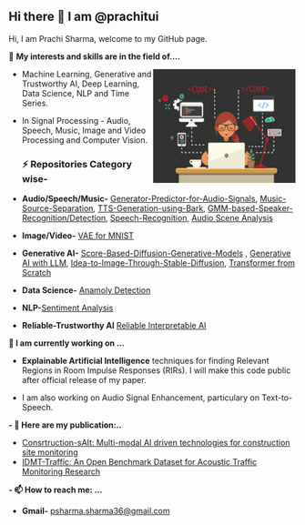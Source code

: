 ## Hi there 👋 I am @prachitui
Hi, I am Prachi Sharma, welcome to my GitHub page.

👀 **My interests and skills are in the field of....**


<img align="right" width="250" height="200" src="https://github.com/prachitui/prachitui/blob/main/code.jpeg"> 

*  Machine Learning, Generative and Trustworthy AI, Deep Learning, Data Science, NLP and Time Series.

* In Signal Processing - Audio, Speech, Music, Image and Video Processing and Computer Vision.
  ### ⚡ Repositories Category wise-
 - **Audio/Speech/Music-** [Generator-Predictor-for-Audio-Signals](https://github.com/prachitui/Generator-Predictor-for-Audio-Signals-using-CNN),  [Music-Source-Separation](https://github.com/prachitui/Music_Source_Separation),  [TTS-Generation-using-Bark](https://github.com/prachitui/Text-to-Speech-Generation-using-Bark), [GMM-based-Speaker-Recognition/Detection](https://github.com/prachitui/GMM-based-Speaker-Recognition), [Speech-Recognition](https://github.com/prachitui/Speech-Recognition), [Audio Scene Analysis](https://github.com/prachitui/Audio-Scene-Analysis-UrbanSound8k)

 - **Image/Video-** [VAE for MNIST](https://github.com/prachitui/VAE-for-Modified-National-Institute-of-Standards-and-Technology-database-MNIST-)
 - **Generative AI-**  [Score-Based-Diffusion-Generative-Models](https://github.com/prachitui/Score-Based-Diffusion-Generative-Models) , [Generative AI with LLM](https://github.com/prachitui/Generative-AI-with-LLM),  [Idea-to-Image-Through-Stable-Diffusion](https://github.com/prachitui/Idea-to-Image-through-Stable-Diffusion), [Transformer from Scratch](https://github.com/prachitui/Transformer-from-Scratch)

- **Data Science-** [Anamoly Detection](https://github.com/prachitui/Anomaly-Detection)
- **NLP-**[Sentiment Analysis](https://github.com/prachitui/Sentiment-Analysis-NLP)
- **Reliable-Trustworthy AI** [Reliable Interpretable AI](https://github.com/prachitui/Reliable-Trustworthy-AI) 

  
 **🔭 I am currently working on ...**
- **Explainable Artificial Intelligence** techniques for finding Relevant Regions in Room Impulse Responses (RIRs). I will make this code public after official release of my paper.
  
- I am also working on Audio Signal Enhancement, particulary on Text-to-Speech.

 **- 🌱 Here are my publication:..**   
   - [Consrtruction-sAIt: Multi-modal AI driven technologies for construction site monitoring](https://pub.dega-akustik.de/DAGA_2022/data/articles/000201.pdf)
   - [IDMT-Traffic: An Open Benchmark Dataset for Acoustic Traffic Monitoring Research](https://arxiv.org/abs/2104.13620)


  
 **- 📫 How to reach me: ...**
  - **Gmail-** psharma.sharma36@gmail.com

 
<!--
**prachitui/prachitui** is a ✨ _special_ ✨ repository because its `README.md` (this file) appears on your GitHub profile.

Here are some ideas to get you started:

- 🔭 I’m currently working on ...
- 🌱 I’m currently learning ...
- 👯 I’m looking to collaborate on ...
- 🤔 I’m looking for help with ...
- 💬 Ask me about ...
- 📫 How to reach me: ...
- 😄 Pronouns: ...
- ⚡ Fun fact: ...
-->
